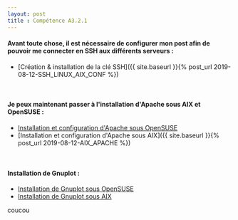 ```yaml
---
layout: post
title : Compétence A3.2.1
---
```


#### __Avant toute chose, il est nécessaire de configurer mon post afin de pouvoir me connecter en SSH aux différents serveurs :__

- [Création & installation de la clé SSH]({{ site.baseurl }}{% post_url 2019-08-12-SSH_LINUX_AIX_CONF %})

&nbsp;
#### __Je peux maintenant passer à l'installation d'Apache sous AIX et OpenSUSE :__

- [Installation et configuration d'Apache sous OpenSUSE]()
- [Installation et configuration d'Apache sous AIX]({{ site.baseurl }}{% post_url 2019-08-12-AIX_APACHE %})

&nbsp;
####  __Installation de Gnuplot :__

- [Installation de Gnuplot sous OpenSUSE]()
- [Installation de Gnuplot sous AIX]()

coucou
